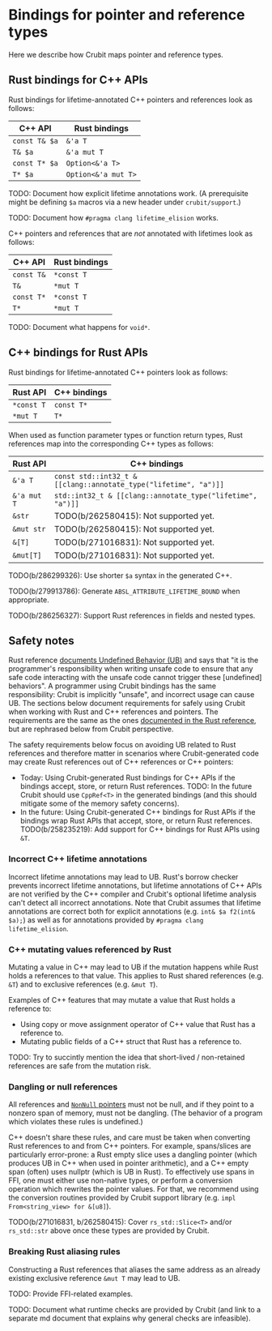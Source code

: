 # Bindings for pointer and reference types

Here we describe how Crubit maps pointer and reference types.

## Rust bindings for C++ APIs

Rust bindings for lifetime-annotated C++ pointers and references look as
follows:

<!-- The examples in the table below are based on
`FunctionTakingPointersAndReferences` from
`rs_bindings_from_cc/test/golden/types_rs_api.rs`.  Note that
`FieldTypeTestStruct` can't be used because its fields are not
lifetime-annotated (lifetime elision doesn't work with structs). -->

C++ API       | Rust bindings
------------- | -------------------
`const T& $a` | `&'a T`
`T& $a`       | `&'a mut T`
`const T* $a` | `Option<&'a T>`
`T* $a`       | `Option<&'a mut T>`

TODO: Document how explicit lifetime annotations work. (A prerequisite might be
defining `$a` macros via a new header under `crubit/support`.)

TODO: Document how `#pragma clang lifetime_elision` works.

C++ pointers and references that are *not* annotated with lifetimes look as
follows:

C++ API    | Rust bindings
---------- | -------------
`const T&` | `*const T`
`T&`       | `*mut T`
`const T*` | `*const T`
`T*`       | `*mut T`

TODO: Document what happens for `void*`.

## C++ bindings for Rust APIs

Rust bindings for lifetime-annotated C++ pointers look as follows:

<!-- The contents of the table below are somewhat based on
`test_format_ty_for_cc_successes` from `cc_bindings_from_rs/bindings.rs` -->

Rust API   | C++ bindings
---------- | ------------
`*const T` | `const T*`
`*mut T`   | `T*`

When used as function parameter types or function return types, Rust references
map into the corresponding C++ types as follows:

<!-- The contents of the table below are somewhat based on
`test_format_ty_for_cc_successes` from `cc_bindings_from_rs/bindings.rs` -->

Rust API    | C++ bindings
----------- | ----------------------------------------------------------------
`&'a T`     | `const std::int32_t & [[clang::annotate_type("lifetime", "a")]]`
`&'a mut T` | `std::int32_t & [[clang::annotate_type("lifetime", "a")]]`
`&str`      | TODO(b/262580415): Not supported yet.
`&mut str`  | TODO(b/262580415): Not supported yet.
`&[T]`      | TODO(b/271016831): Not supported yet.
`&mut[T]`   | TODO(b/271016831): Not supported yet.

TODO(b/286299326): Use shorter `$a` syntax in the generated C++.

TODO(b/279913786): Generate `ABSL_ATTRIBUTE_LIFETIME_BOUND` when appropriate.

TODO(b/286256327): Support Rust references in fields and nested types.

## Safety notes

Rust reference
[documents Undefined Behavior (UB)](https://doc.rust-lang.org/reference/behavior-considered-undefined.html)
and says that "it is the programmer's responsibility when writing unsafe code to
ensure that any safe code interacting with the unsafe code cannot trigger these
[undefined] behaviors". A programmer using Crubit bindings has the same
responsibility: Crubit is implicitly "unsafe", and incorrect usage can cause UB.
The sections below document requirements for safely using Crubit when working
with Rust and C++ references and pointers. The requirements are the same as the
ones
[documented in the Rust reference](https://doc.rust-lang.org/reference/behavior-considered-undefined.html),
but are rephrased below from Crubit perspective.

The safety requirements below focus on avoiding UB related to Rust references
and therefore matter in scenarios where Crubit-generated code may create Rust
references out of C++ references or C++ pointers:

-   Today: Using Crubit-generated Rust bindings for C++ APIs if the bindings
    accept, store, or return Rust references. TODO: In the future Crubit should
    use `CppRef<T>` in the generated bindings (and this should mitigate some of
    the memory safety concerns).
-   In the future: Using Crubit-generated C++ bindings for Rust APIs if the
    bindings wrap Rust APIs that accept, store, or return Rust references.
    TODO(b/258235219): Add support for C++ bindings for Rust APIs using `&T`.

### Incorrect C++ lifetime annotations

Incorrect lifetime annotations may lead to UB. Rust's borrow checker prevents
incorrect lifetime annotations, but lifetime annotations of C++ APIs are not
verified by the C++ compiler and Crubit's optional lifetime analysis can't
detect all incorrect annotations. Note that Crubit assumes that lifetime
annotations are correct both for explicit annotations (e.g. `int& $a f2(int&
$a);`) as well as for annotations provided by `#pragma clang lifetime_elision`.

### C++ mutating values referenced by Rust

Mutating a value in C++ may lead to UB if the mutation happens while Rust holds
a references to that value. This applies to Rust shared references (e.g. `&T`)
and to exclusive references (e.g. `&mut T`).

Examples of C++ features that may mutate a value that Rust holds a reference to:

*   Using copy or move assignment operator of C++ value that Rust has a
    reference to.
*   Mutating public fields of a C++ struct that Rust has a reference to.

TODO: Try to succintly mention the idea that short-lived / non-retained
references are safe from the mutation risk.

### Dangling or null references

All references and
[`NonNull` pointers](https://doc.rust-lang.org/std/ptr/struct.NonNull.html) must
not be null, and if they point to a nonzero span of memory, must not be
dangling. (The behavior of a program which violates these rules is undefined.)

C++ doesn't share these rules, and care must be taken when converting Rust
references to and from C++ pointers. For example, spans/slices are particularly
error-prone: a Rust empty slice uses a dangling pointer (which produces UB in
C++ when used in pointer arithmetic), and a C++ empty span (often) uses nullptr
(which is UB in Rust). To effectively use spans in FFI, one must either use
non-native types, or perform a conversion operation which rewrites the pointer
values. For that, we recommend using the conversion routines provided by Crubit
support library (e.g. `impl From<string_view> for &[u8]`).

TODO(b/271016831, b/262580415): Cover `rs_std::Slice<T>` and/or `rs_std::str`
above once these types are provided by Crubit.

### Breaking Rust aliasing rules

Constructing a Rust references that aliases the same address as an already
existing exclusive reference `&mut T` may lead to UB.

TODO: Provide FFI-related examples.

TODO: Document what runtime checks are provided by Crubit (and link to a
separate md document that explains why general checks are infeasible).
